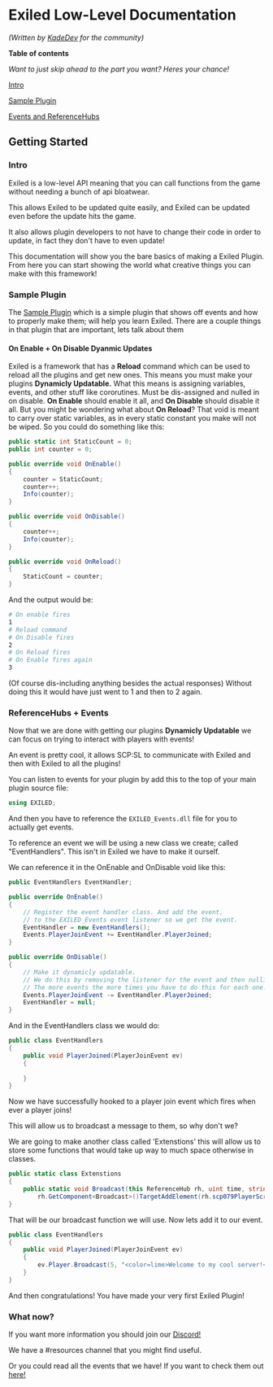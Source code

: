 # Exiled Low-Level Documentation
*(Written by [KadeDev](https://github.com/KadeDev) for the community)*

**Table of contents**

*Want to just skip ahead to the part you want? Heres your chance!*

[Intro](#intro)

[Sample Plugin](#sample-plugin)

[Events and ReferenceHubs](#referencehubs--events)

## Getting Started
### Intro
Exiled is a low-level API meaning that you can call functions from the game without needing a bunch of api bloatwear.

This allows Exiled to be updated quite easily, and Exiled can be updated even before the update hits the game.

It also allows plugin developers to not have to change their code in order to update, in fact they don't have to even update!

This documentation will show you the bare basics of making a Exiled Plugin. From here you can start showing the world what creative things you can make with this framework!

### Sample Plugin
The [Sample Plugin](https://github.com/galaxy119/SamplePlugin) which is a simple plugin that shows off events and how to properly make them; will help you learn Exiled. There are a couple things in that plugin that are important, lets talk about them

#### On Enable + On Disable Dyanmic Updates
Exiled is a framework that has a **Reload** command which can be used to reload all the plugins and get new ones. This means you must make your plugins **Dynamicly Updatable.** What this means is assigning variables, events, and other stuff like cororutines. Must be dis-assigned and nulled in on disable. **On Enable** should enable it all, and **On Disable** should disable it all. But you might be wondering what about **On Reload**? That void is meant to carry over static variables, as in every static constant you make will not be wiped. So you could do something like this:
```csharp
public static int StaticCount = 0; 
public int counter = 0; 

public override void OnEnable() 
{ 
	counter = StaticCount; 
	counter++; 
	Info(counter); 
} 

public override void OnDisable() 
{ 
	counter++; 
	Info(counter); 
} 

public override void OnReload() 
{ 
	StaticCount = counter; 
}
``` 

And the output would be:
```bash
# On enable fires
1
# Reload command
# On Disable fires
2
# On Reload fires
# On Enable fires again
3

```
(Of course dis-including anything besides the actual responses)
Without doing this it would have just went to 1 and then to 2 again.

### ReferenceHubs + Events
Now that we are done with getting our plugins **Dynamicly Updatable** we can focus on trying to interact with players with events!

An event is pretty cool, it allows SCP:SL to communicate with Exiled and then with Exiled to all the plugins!

You can listen to events for your plugin by add this to the top of your main plugin source file:
```csharp
using EXILED;
```
And then you have to reference the `EXILED_Events.dll` file for you to actually get events.

To reference an event we will be using a new class we create; called "EventHandlers". This isn't in Exiled we have to make it ourself.


We can reference it in the OnEnable and OnDisable void like this:
```csharp
public EventHandlers EventHandler;

public override OnEnable()
{
	// Register the event handler class. And add the event,
	// to the EXILED_Events event listener so we get the event.
	EventHandler = new EventHandlers();
	Events.PlayerJoinEvent += EventHandler.PlayerJoined;
}

public override OnDisable()
{
	// Make it dynamicly updatable.
	// We do this by removing the listener for the event and then nulling the event handler.
	// The more events the more times you have to do this for each one.
	Events.PlayerJoinEvent -= EventHandler.PlayerJoined;
	EventHandler = null;
}
```
And in the EventHandlers class we would do:
```csharp
public class EventHandlers
{
	public void PlayerJoined(PlayerJoinEvent ev)
	{
		
	}
}
```
Now we have successfully hooked to a player join event which fires when ever a player joins!

This will allow us to broadcast a message to them, so why don't we?

We are going to make another class called 'Extenstions' this will allow us to store some functions that would take up way to much space otherwise in classes.

```csharp    
public static class Extenstions
{
	public static void Broadcast(this ReferenceHub rh, uint time, string message) =>
	    rh.GetComponent<Broadcast>()TargetAddElement(rh.scp079PlayerScript.connectionToClient, message, time, false);
}
```
That will be our broadcast function we will use. Now lets add it to our event.

```csharp
public class EventHandlers
{
	public void PlayerJoined(PlayerJoinEvent ev)
	{
		ev.Player.Broadcast(5, "<color=lime>Welcome to my cool server!</color>");
	}
}
```

And then congratulations! You have made your very first Exiled Plugin!

### What now?
If you want more information you should join our [Discord!](https://discord.gg/SXnFZez)

We have a #resources channel that you might find useful.

Or you could read all the events that we have! If you want to check them out [here!](https://github.com/galaxy119/EXILED/blob/master/EXILED_Events/EventArgs.cs)
